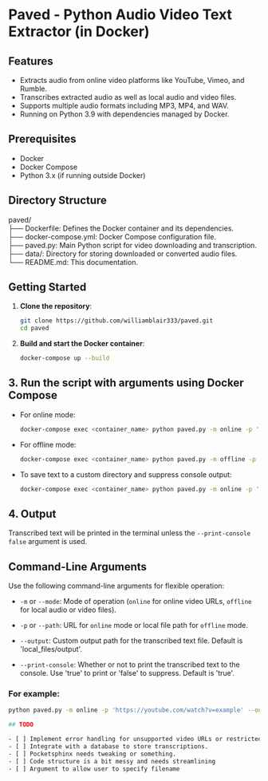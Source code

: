 # Paved - Python Audio Video Text Extractor (in Docker)

## Features

- Extracts audio from online video platforms like YouTube, Vimeo, and Rumble.
- Transcribes extracted audio as well as local audio and video files.
- Supports multiple audio formats including MP3, MP4, and WAV.
- Running on Python 3.9 with dependencies managed by Docker.

## Prerequisites

- Docker
- Docker Compose
- Python 3.x (if running outside Docker)

## Directory Structure

paved/  
├── Dockerfile: Defines the Docker container and its dependencies.  
├── docker-compose.yml: Docker Compose configuration file.  
├── paved.py: Main Python script for video downloading and transcription.  
├── data/: Directory for storing downloaded or converted audio files.  
└── README.md: This documentation.  

## Getting Started

1. **Clone the repository**:
    ```bash
    git clone https://github.com/williamblair333/paved.git
    cd paved
    ```

2. **Build and start the Docker container**:
    ```bash
    docker-compose up --build
    ```

## 3. **Run the script with arguments using Docker Compose**

- For online mode:
    ```bash
    docker-compose exec <container_name> python paved.py -m online -p 'https://youtube.com/watch?v=example'
    ```
  
- For offline mode:
    ```bash
    docker-compose exec <container_name> python paved.py -m offline -p '/path/to/local/audio.wav'
    ```

- To save text to a custom directory and suppress console output:
    ```bash
    docker-compose exec <container_name> python paved.py -m online -p 'https://youtube.com/watch?v=example' --output '/custom/output/file.txt' --print-console false
    ```

## 4. **Output**

Transcribed text will be printed in the terminal unless the `--print-console false` argument is used.

## Command-Line Arguments

Use the following command-line arguments for flexible operation:

- `-m` or `--mode`: Mode of operation (`online` for online video URLs, `offline` for local audio or video files).
  
- `-p` or `--path`: URL for `online` mode or local file path for `offline` mode.
  
- `--output`: Custom output path for the transcribed text file. Default is 'local_files/output'.
  
- `--print-console`: Whether or not to print the transcribed text to the console. Use 'true' to print or 'false' to suppress. Default is 'true'.
  
### For example:

```bash
python paved.py -m online -p 'https://youtube.com/watch?v=example' --output '/custom/output/file.txt' --print-console false

## TODO

- [ ] Implement error handling for unsupported video URLs or restricted content.
- [ ] Integrate with a database to store transcriptions.
- [ ] Pocketsphinx needs tweaking or something. 
- [ ] Code structure is a bit messy and needs streamlining
- [ ] Argument to allow user to specify filename
